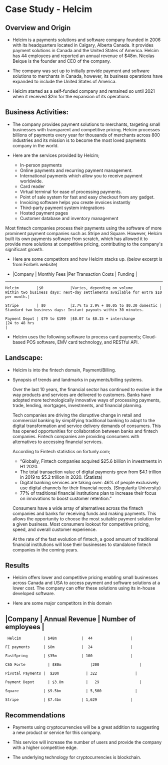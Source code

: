 # Case Study -  Helcim

## Overview and Origin

* Helcim is a payments solutions and software company founded in 2006 with its headquarters located in Calgary, Alberta Canada. It provides payment solutions in Canada and the United States of America. Helcim has 44 employees and reported an annual revenue of $48m. Nicolas Beique is the founder and CEO of the company. 

* The company was set up to initially provide payment and software solutions to merchants in Canada, however, its business operations have expanded to include the United States of America.

* Helcim started as a self-funded company and remained so until 2021 when it received $2m for the expansion of its operations.

## Business Activities:

* The company provides payment solutions to merchants, targeting small businesses with transparent and competitive pricing. Helcim processes billions of payments every year for thousands of merchants across 800 industries and its mission is to become the most loved payments company in the world.

* Here are the services provided by Helcim;
    * In-person payments
    * Online payments and recurring payment management.
    * International payments which allow you to receive payment worldwide.
    * Card reader
    * Virtual terminal for ease of processing payments.
    * Point of sale system for fast and easy checkout from any gadget.
    * Invoicing software helps you create invoices instantly
    * Third-party payment system integrations 
    * Hosted payment pages
    * Customer database and inventory management

Most fintech companies process their payments using the software of more prominent payment companies such as Stripe and Square. However, Helcim built its own payments software from scratch, which has allowed it to provide more solutions at competitive pricing, contributing to the company's significant growth.

* Here are some competitors and how Helcim stacks up. (below excerpt is from Forbe’s website)

* |Company        | Monthly Fees |Per Transaction Costs                  |    Funding                                                                       |
----------------------------------------------------------------------------------------------------------------------------------------------------------
    Helcim        |$0            |Varies, depending on volume            |	Within two business days: next-day settlements available for extra $10 per month.|

    Stripe	      | $0           |2.7% to 2.9% + $0.05 to $0.30 domestic | Standard two business days: Instant payouts within 30 minutes.

    Payment Depot |	$79 to $199	 |$0.07 to $0.15 + interchange           |24 to 48 hrs                                                                       |
		

* Helcim uses the following software to process card payments; Cloud-based POS software, EMV card technology, and RESTful API.

## Landscape:

* Helcim is into the fintech domain, Payment/Billing.

* Synopsis of trends and landmarks in payments/billing systems.

  Over the last 10 years, the financial sector has continued to evolve in the way products and services are delivered to customers. Banks have adopted more technologically         innovative ways of processing payments, trade, lending, mortgages, investments, and financial planning.

  Tech companies are driving the disruptive change in retail and commercial banking by simplifying traditional banking to adapt to the digital transformation and service           delivery demands of consumers. This has opened opportunities for collaboration between banks and fintech companies. Fintech companies are providing consumers with alternatives   to accessing financial services.

  According to Fintech statistics on fortunly.com;
    * “Globally, Fintech companies acquired $25.6 billion in investments in H1 2020.
    * The total transaction value of digital payments grew from $4.1 trillion in 2019 to $5.2 trillion in 2020. (Statista)
    * Digital banking services are taking over: 46% of people exclusively use digital channels for their financial needs. (Singularity University)
    * 77% of traditional financial institutions plan to increase their focus on innovations to boost customer retention.”
    
  Consumers have a wide array of alternatives across the fintech companies and banks for receiving funds and making payments. This allows the opportunity to choose the most       suitable payment solution for a given business. Most consumers lookout for competitive pricing, speed, and overall customer experience.
  
  At the rate of the fast evolution of fintech, a good amount of traditional financial institutions will lose their businesses to standalone fintech companies in the coming       years.

## Results

* Helcim offers lower and competitive pricing enabling small businesses across Canada and USA to access payment and software solutions at a lower cost. The company can offer these solutions using its in-house developed software.

* Here are some major competitors in this domain

 |Company           | Annual Revenue |	Number of employees |
  ---------------------------------------------------------
  
     Helcim          | $48m	          |  44                 |
    
    FI payments      | $8m	          |  24                 |
    
    FastSpring	     | $35m	          | 100                 |
    
    CSG Forte	       | $80m	          |200                  |
    
    Pivotal Payments |	$20m	        | 322                 |
    
    Payment Depot	   | $3.8m          |	29                  |

    Square         	 | $9.5bn	        | 5,500               |

    Stripe	         | $7.4bn         |	1,629               |


## Recommendations

* Payments using cryptocurrencies will be a great addition to suggesting a new product or service for this company. 

* This service will increase the number of users and provide the company with a higher competitive edge.

* The underlying technology for cryptocurrencies is blockchain.
